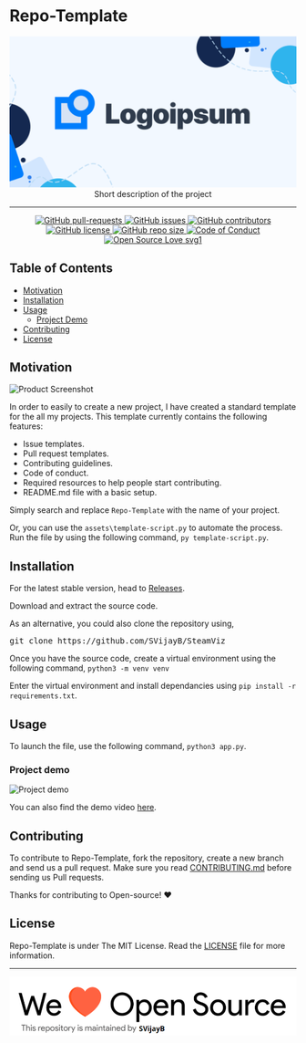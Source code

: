 # Repo-Template

<p align="center">
    <img src="assets/Logo.png" alt="Logo" border="0">
    <br>Short description of the project
</p>

---

<p align="center">
    <a href="https://github.com/SVijayB/SteamViz/pulls">
        <img src="https://img.shields.io/github/issues-pr/SVijayB/SteamViz.svg?style=for-the-badge&amp;logo=opencollective" alt="GitHub pull-requests">
    </a>
<a href="https://github.com/SVijayB/SteamViz/issues">
    <img src="https://img.shields.io/github/issues/SVijayB/SteamViz.svg?style=for-the-badge&amp;logo=testcafe" alt="GitHub issues">
    </a>
<a href="https://github.com/SVijayB/SteamViz/graphs/contributors">
    <img src="https://img.shields.io/github/contributors/SVijayB/SteamViz.svg?style=for-the-badge&amp;logo=bandsintown" alt="GitHub contributors">
    </a>
<a href="https://github.com/SVijayB/SteamViz/blob/master/LICENSE">
    <img src="https://img.shields.io/github/license/SVijayB/SteamViz?style=for-the-badge&amp;logo=appveyor" alt="GitHub license">
    </a>
<a href="https://github.com/SVijayB/SteamViz">
    <img src="https://img.shields.io/github/repo-size/SVijayB/SteamViz?style=for-the-badge&amp;logo=git" alt="GitHub repo size">
    </a>
<a href="https://github.com/SVijayB/SteamViz/blob/master/.github/CODE_OF_CONDUCT.md">
    <img src="https://img.shields.io/badge/code%20of-conduct-ff69b4.svg?style=for-the-badge&amp;logo=crowdsource" alt="Code of Conduct">
    </a>
<a href="https://github.com/SVijayB/SteamViz/blob/master/.github/CONTRIBUTING.md">
    <img src="https://img.shields.io/static/v1?style=for-the-badge&amp;logo=opensourceinitiative&amp;label=Open&amp;message=Source%20%E2%9D%A4%EF%B8%8F&amp;color=blueviolet" alt="Open Source Love svg1">
    </a>
</p>

## Table of Contents

-   [Motivation](#Motivation)
-   [Installation](#Installation)
-   [Usage](#Usage)
    -   [Project Demo](#Demo)
-   [Contributing](#Contributing)
-   [License](#License)

## Motivation

<!--- Insert product screenshot below --->

![Product Screenshot](https://media.giphy.com/media/L1R1tvI9svkIWwpVYr/giphy.gif)

<!--- replace with motivation for your project --->

In order to easily to create a new project, I have created a standard template for the all my projects.
This template currently contains the following features:

-   Issue templates.
-   Pull request templates.
-   Contributing guidelines.
-   Code of conduct.
-   Required resources to help people start contributing.
-   README.md file with a basic setup.

Simply search and replace `Repo-Template` with the name of your project.

Or, you can use the `assets\template-script.py` to automate the process.
Run the file by using the following command, `py template-script.py`.

## Installation

<!--- Provide instructions on installing the application --->

For the latest stable version, head to [Releases](https://github.com/SVijayB/SteamViz/releases).

Download and extract the source code.

As an alternative, you could also clone the repository using,

<pre>
git clone https://github.com/SVijayB/SteamViz
</pre>

Once you have the source code, create a virtual environment using the following command,
`python3 -m venv venv`

Enter the virtual environment and install dependancies using `pip install -r requirements.txt`.

## Usage

<!--- Provide instructions on how to use the application after installing it --->

To launch the file, use the following command, `python3 app.py`.

<!--- You can also add in screenshots, app demo (Gif format) or even provide link to other resources --->

### Project demo

![Project demo](https://media.giphy.com/media/v1.Y2lkPTc5MGI3NjExMTJlODMxMDg0ZWJjOGFmNTdjYzczZTMwZTIyNzM3YTExZWMxMzM2OCZjdD1n/wwg1suUiTbCY8H8vIA/giphy-downsized-large.gif)

You can also find the demo video [here](https://www.youtube.com/watch?v=QH2-TGUlwu4).

## Contributing

To contribute to Repo-Template, fork the repository, create a new branch and send us a pull request. Make sure you read [CONTRIBUTING.md](https://github.com/SVijayB/SteamViz/blob/master/.github/CONTRIBUTING.md) before sending us Pull requests.

Thanks for contributing to Open-source! ❤️

## License

Repo-Template is under The MIT License. Read the [LICENSE](https://github.com/SVijayB/SteamViz/blob/master/LICENSE) file for more information.

---

<img src="assets/footercredits.png" width = "600px">
